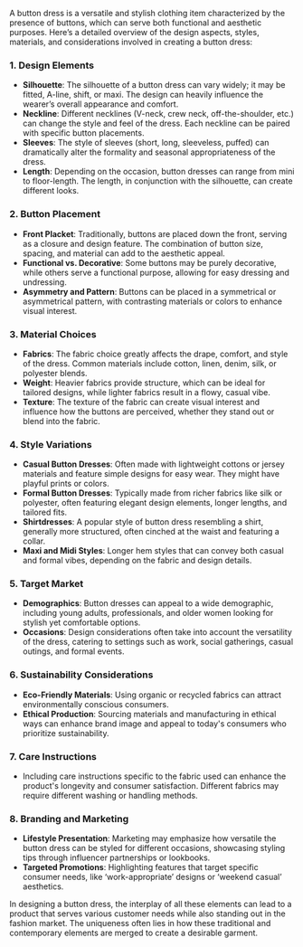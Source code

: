 A button dress is a versatile and stylish clothing item characterized by the presence of buttons, which can serve both functional and aesthetic purposes. Here’s a detailed overview of the design aspects, styles, materials, and considerations involved in creating a button dress:

### 1. **Design Elements**
   - **Silhouette**: The silhouette of a button dress can vary widely; it may be fitted, A-line, shift, or maxi. The design can heavily influence the wearer’s overall appearance and comfort.
   - **Neckline**: Different necklines (V-neck, crew neck, off-the-shoulder, etc.) can change the style and feel of the dress. Each neckline can be paired with specific button placements.
   - **Sleeves**: The style of sleeves (short, long, sleeveless, puffed) can dramatically alter the formality and seasonal appropriateness of the dress.
   - **Length**: Depending on the occasion, button dresses can range from mini to floor-length. The length, in conjunction with the silhouette, can create different looks.

### 2. **Button Placement**
   - **Front Placket**: Traditionally, buttons are placed down the front, serving as a closure and design feature. The combination of button size, spacing, and material can add to the aesthetic appeal.
   - **Functional vs. Decorative**: Some buttons may be purely decorative, while others serve a functional purpose, allowing for easy dressing and undressing.
   - **Asymmetry and Pattern**: Buttons can be placed in a symmetrical or asymmetrical pattern, with contrasting materials or colors to enhance visual interest.

### 3. **Material Choices**
   - **Fabrics**: The fabric choice greatly affects the drape, comfort, and style of the dress. Common materials include cotton, linen, denim, silk, or polyester blends.
   - **Weight**: Heavier fabrics provide structure, which can be ideal for tailored designs, while lighter fabrics result in a flowy, casual vibe.
   - **Texture**: The texture of the fabric can create visual interest and influence how the buttons are perceived, whether they stand out or blend into the fabric.

### 4. **Style Variations**
   - **Casual Button Dresses**: Often made with lightweight cottons or jersey materials and feature simple designs for easy wear. They might have playful prints or colors.
   - **Formal Button Dresses**: Typically made from richer fabrics like silk or polyester, often featuring elegant design elements, longer lengths, and tailored fits.
   - **Shirtdresses**: A popular style of button dress resembling a shirt, generally more structured, often cinched at the waist and featuring a collar.
   - **Maxi and Midi Styles**: Longer hem styles that can convey both casual and formal vibes, depending on the fabric and design details.

### 5. **Target Market**
   - **Demographics**: Button dresses can appeal to a wide demographic, including young adults, professionals, and older women looking for stylish yet comfortable options.
   - **Occasions**: Design considerations often take into account the versatility of the dress, catering to settings such as work, social gatherings, casual outings, and formal events.

### 6. **Sustainability Considerations**
   - **Eco-Friendly Materials**: Using organic or recycled fabrics can attract environmentally conscious consumers.
   - **Ethical Production**: Sourcing materials and manufacturing in ethical ways can enhance brand image and appeal to today's consumers who prioritize sustainability.

### 7. **Care Instructions**
   - Including care instructions specific to the fabric used can enhance the product's longevity and consumer satisfaction. Different fabrics may require different washing or handling methods.

### 8. **Branding and Marketing**
   - **Lifestyle Presentation**: Marketing may emphasize how versatile the button dress can be styled for different occasions, showcasing styling tips through influencer partnerships or lookbooks.
   - **Targeted Promotions**: Highlighting features that target specific consumer needs, like ‘work-appropriate’ designs or ‘weekend casual’ aesthetics.

In designing a button dress, the interplay of all these elements can lead to a product that serves various customer needs while also standing out in the fashion market. The uniqueness often lies in how these traditional and contemporary elements are merged to create a desirable garment.